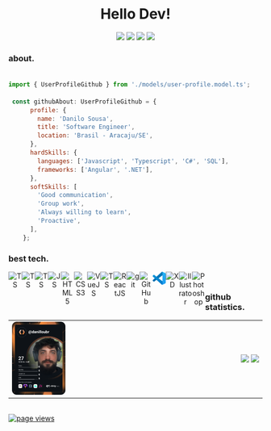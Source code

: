 
<h1 align="center">
  Hello Dev! 
</h1>
<!--  <span style=" max-widht:'40px'"><img src="https://raw.githubusercontent.com/iampavangandhi/iampavangandhi/master/gifs/Hi.gif" style="display: block;opacity: 1;width: 40px;"></span>   -->



<p align="center">   
  <a href="mailto:danillou@hotmail.com" target="_blank"><img src="https://img.shields.io/badge/-Email-0D1117?style=for-the-badge&logo=gmail&logoColor=F0DB4F"></a>
  <a href="https://www.linkedin.com/in/danilloubr" target="_blank"><img src="https://img.shields.io/badge/-LinkedIn-0D1117?style=for-the-badge&logo=linkedin&logoColor=F0DB4F"></a> 
  <a href="https://www.instagram.com/danilloubr/" target="_blank"><img src="https://img.shields.io/badge/-Instagram-0D1117?style=for-the-badge&logo=instagram&logoColor=F0DB4F"></a>
  <a href="#" target="_blank"><img src="https://img.shields.io/badge/YouTube-0D1117?style=for-the-badge&logo=youtube&logoColor=F0DB4F"></a>
</p>


### about.

```javascript

import { UserProfileGithub } from './models/user-profile.model.ts';

 const githubAbout: UserProfileGithub = {
      profile: {
        name: 'Danilo Sousa',
        title: 'Software Engineer',
        location: 'Brasil - Aracaju/SE',
      },
      hardSkills: {
        languages: ['Javascript', 'Typescript', 'C#', 'SQL'],
        frameworks: ['Angular', '.NET'],
      },
      softSkills: [
        'Good communication',
        'Group work',
        'Always willing to learn',
        'Proactive',
      ],
    };

```

### best tech.

<section align="center">
<a target="_blank" rel="noopener noreferrer" href="https://dotnet.microsoft.com/"><img align="left" alt="TS" width="26px" src="https://upload.wikimedia.org/wikipedia/commons/thumb/7/7d/Microsoft_.NET_logo.svg/2048px-Microsoft_.NET_logo.svg.png" style="max-width: 100%;"></a>

<a target="_blank" rel="noopener noreferrer" href="https://docs.microsoft.com/pt-br/dotnet/csharp/"><img align="left" alt="TS" width="26px" src="https://encrypted-tbn0.gstatic.com/images?q=tbn:ANd9GcQgVy09E2iLC3UGla0LyIXLU8sBbbWfi1Vurw&usqp=CAU" style="max-width: 100%;"></a>

<a target="_blank" rel="noopener noreferrer" href="https://www.typescriptlang.org/"><img align="left" alt="TS" width="26px" src="https://www.svgrepo.com/show/303600/typescript-logo.svg" style="max-width: 100%;"></a>

<a target="_blank" rel="noopener noreferrer" href="https://www.w3schools.com/js/"><img align="left" alt="JS" width="26px" src="https://cdn.iconscout.com/icon/free/png-64/javascript-2752148-2284965.png" style="max-width: 100%;"></a>
<p dir="auto"><a href="https://www.w3schools.com/html/default.asp" rel="nofollow"><img align="left" alt="HTML5" width="26px" src="https://cdn.iconscout.com/icon/free/png-64/html-2752158-2284975.png" style="max-width: 100%;"></a>
<a href="https://www.w3schools.com/css/" rel="nofollow"><img align="left" alt="CSS3" width="26px" src="https://cdn.iconscout.com/icon/free/png-64/css3-11-1175239.png" style="max-width: 100%;"></a>
	<a target="_blank" rel="noopener noreferrer" href="https://vuejs.org/"><img align="left" alt="VueJS" width="26px" src="https://upload.wikimedia.org/wikipedia/commons/thumb/9/95/Vue.js_Logo_2.svg/1184px-Vue.js_Logo_2.svg.png" style="max-width: 100%;"></a>
<a target="_blank" rel="noopener noreferrer" href="https://angular.io/"><img align="left" alt="TS" width="26px" src="https://icones.pro/wp-content/uploads/2022/07/icone-angulaire-originale-logo.png" style="max-width: 100%;"></a>
<a target="_blank" rel="noopener noreferrer" href="https://pt-br.reactjs.org/"><img align="left" alt="ReactJS" width="26px" src="https://cdn.iconscout.com/icon/free/png-64/react-3-1175109.png" style="max-width: 100%;"></a>
<a href="https://git-scm.com/" rel="nofollow"> <img align="left" alt="git" width="26px" src="https://camo.githubusercontent.com/fbfcb9e3dc648adc93bef37c718db16c52f617ad055a26de6dc3c21865c3321d/68747470733a2f2f7777772e766563746f726c6f676f2e7a6f6e652f6c6f676f732f6769742d73636d2f6769742d73636d2d69636f6e2e737667" data-canonical-src="https://www.vectorlogo.zone/logos/git-scm/git-scm-icon.svg" style="max-width: 100%;"> </a>
<a target="_blank" rel="noopener noreferrer" href="https://github.com/danilloubr?tab=repositories"><img align="left" alt="GitHub" width="26px" src="https://cdn.iconscout.com/icon/free/png-64/developer-tool-1889493-1597553.png" style="max-width: 100%;"></a>
<img align="left" alt="Visual Studio Code" width="26px" src="https://raw.githubusercontent.com/github/explore/80688e429a7d4ef2fca1e82350fe8e3517d3494d/topics/visual-studio-code/visual-studio-code.png" />
<a href="https://www.adobe.com/products/xd.html" target="_blank"> <img align="left" alt="XD" width="26px" src="https://cdn.iconscout.com/icon/free/png-64/adobe-xd-1869035-1583159.png"/> </a> 
<a href="https://www.adobe.com/in/products/illustrator.html" target="_blank"> <img align="left" alt="Illustrator" width="26px" src="https://cdn.iconscout.com/icon/free/png-64/illustrator-14-1175160.png"/> </a> 
<a href="https://www.photoshop.com/en" target="_blank"> <img align="left" alt="Photoshop" width="26px" src="https://cdn.iconscout.com/icon/free/png-64/photoshop-8-226474.png"/> </a>
</section>


<br></p>

###  github statistics.

<div id="image-table" align="center">
    <table align="center">
        <tr align="center">
            <td align="center">
        	<a href="https://app.daily.dev/danilloubr"><img src="https://github.com/danilloubr/danilloubr/blob/main/devcard.svg" width="250" alt="Danilo Sousa's Dev Card"/></a>
            </td>
            <td align="right" width="370px">
                <img height="160em" src="https://github-readme-stats.vercel.app/api?username=danilloubr&show_icons=true&theme=tokyonight&include_all_commits=true&count_private=true"/>
 		 <img height="160em" src="https://github-readme-stats.vercel.app/api/top-langs/?username=danilloubr&layout=compact&theme=tokyonight&langs_count=7"/>
            </td>
        </tr>
    </table>
</div>

  <br>




  
  
   <a href="https://github.com/danilloubr">
    <img src="https://komarev.com/ghpvc/?username=danilloubr" alt="page views" />
 </a>








